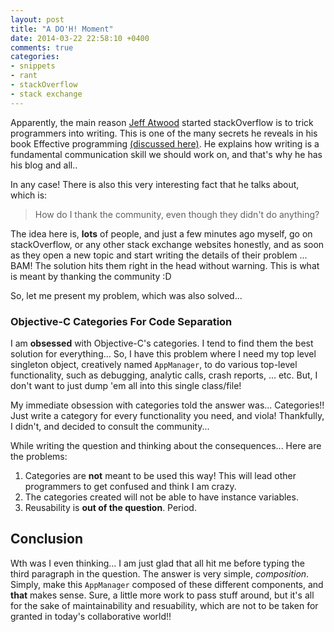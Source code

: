 ```yaml
---
layout: post
title: "A DO'H! Moment"
date: 2014-03-22 22:58:10 +0400
comments: true
categories: 
- snippets
- rant
- stackOverflow
- stack exchange
---
```


Apparently, the main reason [Jeff Atwood](http://blog.codinghorror.com/) started stackOverflow is to trick programmers into writing. This is one of the many secrets he reveals in his book Effective programming [(discussed here)](http://mazyod.com/blog/2014/03/10/nsproxy-with-uikit/). He explains how writing is a fundamental communication skill we should work on, and that's why he has his blog and all..

In any case! There is also this very interesting fact that he talks about, which is:

> How do I thank the community, even though they didn't do anything?

The idea here is, __lots__ of people, and just a few minutes ago myself, go on stackOverflow, or any other stack exchange websites honestly, and as soon as they open a new topic and start writing the details of their problem ... BAM! The solution hits them right in the head without warning. This is what is meant by thanking the community :D

So, let me present my problem, which was also solved...

### Objective-C Categories For Code Separation

I am __obsessed__ with Objective-C's categories. I tend to find them the best solution for everything... So, I have this problem where I need my top level singleton object, creatively named `AppManager`, to do various top-level functionality, such as debugging, analytic calls, crash reports, ... etc. But, I don't want to just dump 'em all into this single class/file!

My immediate obsession with categories told the answer was... Categories!! Just write a category for every functionality you need, and viola! Thankfully, I didn't, and decided to consult the community...

While writing the question and thinking about the consequences... Here are the problems:

1. Categories are __not__ meant to be used this way! This will lead other programmers to get confused and think I am crazy.
2. The categories created will not be able to have instance variables.
3. Reusability is __out of the question__. Period.

## Conclusion

Wth was I even thinking... I am just glad that all hit me before typing the third paragraph in the question. The answer is very simple, _composition_. Simply, make this `AppManager` composed of these different components, and __that__ makes sense. Sure, a little more work to pass stuff around, but it's all for the sake of maintainability and resuability, which are not to be taken for granted in today's collaborative world!!





